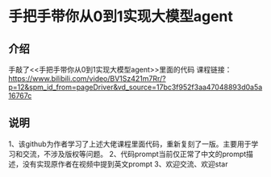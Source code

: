 # 手把手带你从0到1实现大模型agent
## 介绍
手敲了<<手把手带你从0到1实现大模型agent>>里面的代码
课程链接：https://www.bilibili.com/video/BV1Sz421m7Rr/?p=12&spm_id_from=pageDriver&vd_source=17bc3f952f3aa47048893d0a5a16767c

## 说明
1、该github为作者学习了上述大佬课程里面代码，重新复刻了一版。主要用于学习和交流，不涉及版权等问题。
2、代码prompt当前仅正常了中文的prompt描述，没有实现原作者在视频中提到英文prompt
3、欢迎交流、欢迎star
